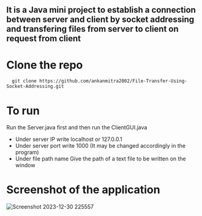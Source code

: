 ## It is a Java mini project to establish a connection between server and client by socket addressing and transfering files from server to client on request from client
# Clone the repo
``` git
  git clone https://github.com/ankanmitra2002/File-Transfer-Using-Socket-Addressing.git
```
# To run
Run the Server.java first and then run the ClientGUI.java
- Under server IP write localhost or 127.0.0.1
- Under server port write 1000 (It may be changed accordingly in the program)
- Under file path name Give the path of a text file to be written on the window
# Screenshot of the application
![Screenshot 2023-12-30 225557](https://github.com/ankanmitra2002/File-Transfer-Using-Socket-Addressing/assets/136356039/9ec1cc7c-0160-49b0-b009-ec0608194e8a)

